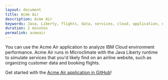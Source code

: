 ```yaml
---
layout: document
title: Acme Air
description: Acme Air
keywords: Java, Liberty, flights, data, services, cloud, application, environment performance, sample
duration: 2 minutes
permalink: acmeair
---  
```


You can use the Acme Air application to analyze IBM Cloud environment performance. Acme Air runs in Microclimate with the Java Liberty runtime to simulate services that you'd likely find on an airline website, such as organizing customer data and booking flights.

Get started with the [Acme Air application in GitHub](https://github.com/blueperf/acmeair-mainservice-java)!
